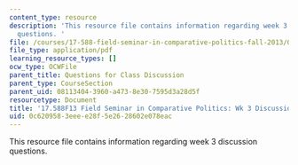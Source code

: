 ```yaml
---
content_type: resource
description: 'This resource file contains information regarding week 3 discussion
  questions. '
file: /courses/17-588-field-seminar-in-comparative-politics-fall-2013/0c6209583eeee28f5e2628602e078eac_MIT17_588F13_Week3Question.pdf
file_type: application/pdf
learning_resource_types: []
ocw_type: OCWFile
parent_title: Questions for Class Discussion
parent_type: CourseSection
parent_uid: 08113404-3960-a473-8e30-7595d3a28d5f
resourcetype: Document
title: '17.588F13 Field Seminar in Comparative Politics: Wk 3 Discussion Questions'
uid: 0c620958-3eee-e28f-5e26-28602e078eac
---
```

This resource file contains information regarding week 3 discussion questions. 

